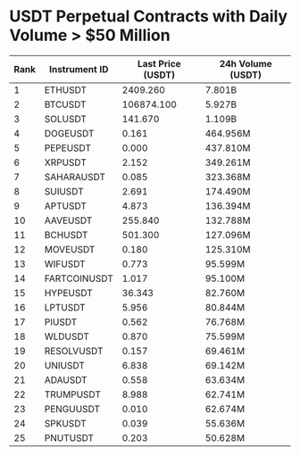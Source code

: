 # USDT Perpetual Contracts with Daily Volume > $50 Million

| Rank | Instrument ID | Last Price (USDT) | 24h Volume (USDT) |
|------|---------------|-------------------|-------------------|
| 1 | ETHUSDT | 2409.260 | 7.801B |
| 2 | BTCUSDT | 106874.100 | 5.927B |
| 3 | SOLUSDT | 141.670 | 1.109B |
| 4 | DOGEUSDT | 0.161 | 464.956M |
| 5 | PEPEUSDT | 0.000 | 437.810M |
| 6 | XRPUSDT | 2.152 | 349.261M |
| 7 | SAHARAUSDT | 0.085 | 323.368M |
| 8 | SUIUSDT | 2.691 | 174.490M |
| 9 | APTUSDT | 4.873 | 136.394M |
| 10 | AAVEUSDT | 255.840 | 132.788M |
| 11 | BCHUSDT | 501.300 | 127.096M |
| 12 | MOVEUSDT | 0.180 | 125.310M |
| 13 | WIFUSDT | 0.773 | 95.599M |
| 14 | FARTCOINUSDT | 1.017 | 95.100M |
| 15 | HYPEUSDT | 36.343 | 82.760M |
| 16 | LPTUSDT | 5.956 | 80.844M |
| 17 | PIUSDT | 0.562 | 76.768M |
| 18 | WLDUSDT | 0.870 | 75.599M |
| 19 | RESOLVUSDT | 0.157 | 69.461M |
| 20 | UNIUSDT | 6.838 | 69.142M |
| 21 | ADAUSDT | 0.558 | 63.634M |
| 22 | TRUMPUSDT | 8.988 | 62.741M |
| 23 | PENGUUSDT | 0.010 | 62.674M |
| 24 | SPKUSDT | 0.039 | 55.636M |
| 25 | PNUTUSDT | 0.203 | 50.628M |
